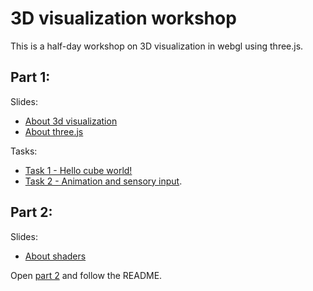 # 3D visualization workshop

This is a half-day workshop on 3D visualization in webgl using three.js. 

## Part 1:

Slides:

- [About 3d visualization](https://holgerl.github.io/3d-visualization-workshop/slides/om-3d-visualisering.html)
- [About three.js](https://holgerl.github.io/3d-visualization-workshop/slides/om-threejs.html)

Tasks:

- [Task 1 - Hello cube world!](https://github.com/holgerl/3d-visualization-workshop/tree/master/tasks/task1.md)
- [Task 2 - Animation and sensory input](https://github.com/holgerl/3d-visualization-workshop/tree/master/tasks/task2.md).


## Part 2:

Slides:

- [About shaders](https://holgerl.github.io/3d-visualization-workshop/slides/om-shadere.html)

Open [part 2](https://github.com/bekk/3d-visualisering-kursserie/tree/master/part2) and follow the README.
